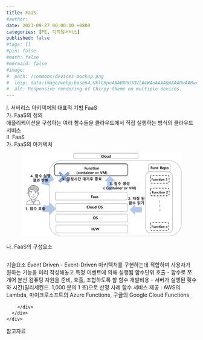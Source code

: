```yaml
---
title: FaaS
#author: 
date: 2023-09-27 00:00:10 +0800
categories: [PE, 디지털서비스]
published: false
#tags: []
#pin: false
#math: false
#mermaid: false
#image:
#  path: /commons/devices-mockup.png
#  lqip: data:image/webp;base64,UklGRpoAAABXRUJQVlA4WAoAAAAQAAAADwAABwAAQUxQSDIAAAARL0AmbZurmr57yyIiqE8oiG0bejIYEQTgqiDA9vqnsUSI6H+oAERp2HZ65qP/VIAWAFZQOCBCAAAA8AEAnQEqEAAIAAVAfCWkAALp8sF8rgRgAP7o9FDvMCkMde9PK7euH5M1m6VWoDXf2FkP3BqV0ZYbO6NA/VFIAAAA
#  alt: Responsive rendering of Chirpy theme on multiple devices.
---
```


<div class="post-wrap">
  <div class="para">
    <div class="para-title">
      I. 서버리스 아키텍처의 대표적 기법 FaaS
    </div>
    <div class="para-cntnt">
      <div class="para">
        <div class="para-title">
          가. FaaS의 정의
        </div>
        <div class="para-cntnt">
            애플리케이션을 구성하는 여러 함수들을 클라우드에서 직접 실행하는 방식의 클라우드 서비스
        </div>
      </div>
    </div>
  </div>
  
  <div class="para">
    <div class="para-title">
      II. FaaS
    </div>
    <div class="para-cntnt">
      <div class="para">
        <div class="para-title">
          가. FaaS의 아키텍처
        </div>
        <div class="para-cntnt">
          <figure class="post-figure">
            <img src="/assets/img/posts/FaaS.png" alt="FaaS">
<!--            <figcaption>Source: Unveiling the Metaverse: Exploring Emerging Trends, Multifaceted Perspectives, and Future Challenges</figcaption>-->
          </figure>
        </div>
      </div>
      <div class="para">
        <div class="para-title">
          나. FaaS의 구성요소
        </div>
        <div class="para-cntnt">
          <table class="post-table">
          </table>
          기술요소
  Event Driven - Event-Driven 아키텍처를 구현하는데 적합하며 사용자가 원하는 기능을 미리 작성해놓고 특정 이벤트에 의해 실행됨
  함수단위 호출 - 함수로 쪼개어 분산 컴퓨팅 자원을 준비, 호출, 조합하도록 함
  함수 개발비용 - 서버가 실행된 횟수와 시간(밀리세컨드. 1,000 분의 1 초)으로 산정
사례 
  함수 서비스 제공 : AWS의 Lambda, 마이크로소프트의 Azure Functions, 구글의 Google Cloud Functions

        </div>
      </div>
    </div>
  </div>

  <div class="refr-wrap">
    <div class="refr-title">
        참고자료
    </div>
    <ol class="refr-list">
    <!--    <li>(나현식, 최대선) <a target="_blank" href="https://scienceon.kisti.re.kr/commons/util/originalView.do?cn=JAKO202225948430499&oCn=JAKO202225948430499&dbt=JAKO&journal=NJOU00291864">메타버스 보안 위협 요소 및 대응 방안 검토</a></li>-->
    <!--    <li>(M. Uddin, S. Manickam, H. Ullah, M. Obaidat and A. Dandoush) <a target="_blank" href="https://ieeexplore.ieee.org/abstract/document/10138386">Unveiling the Metaverse: Exploring Emerging Trends, Multifaceted Perspectives, and Future Challenges</a></li>-->
    </ol>
  </div>
</div>
